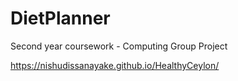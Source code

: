 # DietPlanner
Second year coursework - Computing Group Project

https://nishudissanayake.github.io/HealthyCeylon/
